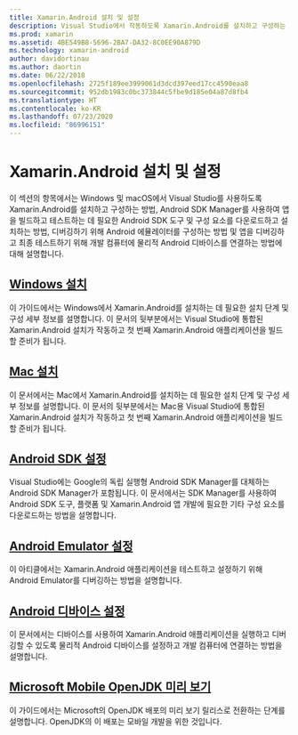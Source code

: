 ```yaml
---
title: Xamarin.Android 설치 및 설정
description: Visual Studio에서 작동하도록 Xamarin.Android를 설치하고 구성하는 방법입니다.
ms.prod: xamarin
ms.assetid: 4BE549B8-5696-2BA7-DA32-8C0EE90A879D
ms.technology: xamarin-android
author: davidortinau
ms.author: daortin
ms.date: 06/22/2018
ms.openlocfilehash: 2725f189ee3999061d3dcd397eed17cc4590eaa8
ms.sourcegitcommit: 952db1983c0bc373844c5fbe9d185e04a87d8fb4
ms.translationtype: HT
ms.contentlocale: ko-KR
ms.lasthandoff: 07/23/2020
ms.locfileid: "86996151"
---
```

# <a name="install-and-setup-xamarinandroid"></a>Xamarin.Android 설치 및 설정

이 섹션의 항목에서는 Windows 및 macOS에서 Visual Studio를 사용하도록 Xamarin.Android를 설치하고 구성하는 방법, Android SDK Manager를 사용하여 앱을 빌드하고 테스트하는 데 필요한 Android SDK 도구 및 구성 요소를 다운로드하고 설치하는 방법, 디버깅하기 위해 Android 에뮬레이터를 구성하는 방법 및 앱을 디버깅하고 최종 테스트하기 위해 개발 컴퓨터에 물리적 Android 디바이스를 연결하는 방법에 대해 설명합니다.

## <a name="windows-installation"></a>[Windows 설치](~/android/get-started/installation/windows.md)

이 가이드에서는 Windows에서 Xamarin.Android를 설치하는 데 필요한 설치 단계 및 구성 세부 정보를 설명합니다. 이 문서의 뒷부분에서는 Visual Studio에 통합된 Xamarin.Android 설치가 작동하고 첫 번째 Xamarin.Android 애플리케이션을 빌드할 준비가 됩니다.

## <a name="mac-installation"></a>[Mac 설치](https://docs.microsoft.com/visualstudio/mac/installation)

이 문서에서는 Mac에서 Xamarin.Android를 설치하는 데 필요한 설치 단계 및 구성 세부 정보를 설명합니다. 이 문서의 뒷부분에서는 Mac용 Visual Studio에 통합된 Xamarin.Android 설치가 작동하고 첫 번째 Xamarin.Android 애플리케이션을 빌드할 준비가 됩니다.

## <a name="android-sdk-setup"></a>[Android SDK 설정](~/android/get-started/installation/android-sdk.md)

Visual Studio에는 Google의 독립 실행형 Android SDK Manager를 대체하는 Android SDK Manager가 포함됩니다. 이 문서에서는 SDK Manager를 사용하여 Android SDK 도구, 플랫폼 및 Xamarin.Android 앱 개발에 필요한 기타 구성 요소를 다운로드하는 방법을 설명합니다.

## <a name="android-emulator-setup"></a>[Android Emulator 설정](~/android/get-started/installation/android-emulator/index.md)

이 아티클에서는 Xamarin.Android 애플리케이션을 테스트하고 설정하기 위해 Android Emulator를 디버깅하는 방법을 설명합니다.

## <a name="android-device-setup"></a>[Android 디바이스 설정](~/android/get-started/installation/set-up-device-for-development.md)

이 문서에서는 디바이스를 사용하여 Xamarin.Android 애플리케이션을 실행하고 디버깅할 수 있도록 물리적 Android 디바이스를 설정하고 개발 컴퓨터에 연결하는 방법을 설명합니다.

## <a name="microsoft-mobile-openjdk-preview"></a>[Microsoft Mobile OpenJDK 미리 보기](~/android/get-started/installation/openjdk.md)

이 가이드에서는 Microsoft의 OpenJDK 배포의 미리 보기 릴리스로 전환하는 단계를 설명합니다. OpenJDK의 이 배포는 모바일 개발을 위한 것입니다.
